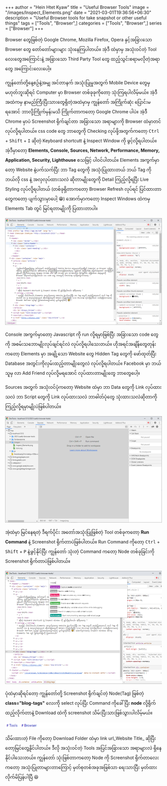 +++
author = "Hein Htet Kyaw"
title = "Useful Browser Tools"
image = "/images/Inspect_Elements.png"
date = "2021-03-01T19:36:56+06:30"
description = "Useful Browser tools for take snapshot or other useful things"
tags = ["Tools", "Browser",]
categories = ["Tools", "Browser",]
series = ["Browser"]
+++

Browser တွေဖြစ်တဲ့ Google Chrome, Mozilla Firefox, Opera နှင့်အခြားသော Browser တွေ တော်တော်များများ သုံးနေကြပါတယ်။ အဲ့ဒီ ထဲမှာမှ အသုံးဝင်တဲ့ Tool လေးတွေအကြောင်းနဲ့ အခြားသော Third Party Tool တွေ ထည့်သွင်းစရာမလိုတဲ့အရာတွေ အကြောင်းလေးပေါ့။

<!--more-->

ကျွန်တော်တို့နေ့စဉ်နဲ့အမျှ အင်တာနက် အသုံးပြုမှုအတွက် Mobile Device တွေမှမဟုတ်ဘူးဆိုရင် Computer မှာ Browser တစ်ခုခုကိုတော့ သုံးကြရပါလိမ့်မယ်။ အဲ့ဒီအထဲကမှ နာမည်ကြီးပြီးသားတွေရှိတဲ့အထဲမှာမှ ကျွန်တော် အကြိုက်ဆုံး ပြောင်းမရအောင် ဘာလို့ကြိုက်မှန်းမသိ ကြိုက်တာကတော့ Google Chrome ပါပဲ။ အဲ့ဒီ Chrome မှာပဲ Screenshot ရိုက်ချင်တာ အခြားသော အရာများကို Browser ထဲမှာတင်လုပ်လို့ရပါတယ်။ css code တွေ ဘာတွေကို Checking လုပ်ဖို့အတွက်ကတော့ <kbd>Ctrl</kbd> + <kbd>Shift</kbd> + <kbd>I</kbd> ဆိုတဲ့ Keyboard shortcutt နဲ့ Inspect Window ကို ဖွင့်လို့ရပါတယ်။ အဲ့ဒီမှာတော့ **Elements, Console, Sources, Network, Performance, Memory, Application, Security, Lighthouse** စသဖြင့် ပါဝင်ပါတယ်။ Elements အကွက်မှာတော့ Website နဲ့ပက်သက်ပြီး ဘာ Tag တွေကို အသုံးပြုထားတယ် ဘယ် Tag ကို ဘယ်လို css နဲ့ အလှလုပ်ထားသလဲ ဆိုတာမျိုးတွေကို Detail ကြည့်လို့ရပြီး Live Styling လုပ်လို့ရပါတယ် (တစ်ခုရှိတာကတော့ Browser Refresh လုပ်ရင် ပြင်ထားတာတွေကတော့ ပျက်သွားမှာပေါ့ 😁) အောက်မှာကတော့ Inspect Windows ထဲကမှ Elements Tab တွင် မြင်ရတာမျိုးကို ပြထားတာပါ။

![Inspect Elements](/images/Inspect_Elements.png)

Console အကွက်မှာတော့ Javascript ကို run လို့ရမှာဖြစ်ပြီး အခြားသော code တွေကို အစမ်းသဘောမျိုးလုပ်ချင်ရင်လဲ လုပ်လို့ရပါသေးတယ်။ ဟိုအရင်အချိန်တွေတုန်းကတော့ Elements မှာ အချို့သော Website တွေ Hidden Tag တွေကို ဖော်ထုတ်ပြီး Database အတွင်းကိုလှမ်းထည့်တာမျိုးတွေလဲ လုပ်လို့ရပါတယ်။ Facebook မှာ ဘယ်သူမှ လာ Add Friend လုပ်လို့မရအောင် လုပ်ထားတာမျိုးတွေ ဘာတွေပေါ့။

Sources အတွက် အသုံးဝင်ပုံကတော့ Website ထဲမှာ ဘာ Data တွေကို Link လုပ်ထားသလဲ ဘာ Script တွေကို Link လုပ်ထားသလဲ ဘာဓါတ်ပုံတွေ သုံးထားသလဲဆိုတာကို ကြည့်လို့ရမှာမျိုးပဲဖြစ်ပါတယ်။ 

![Inspect Sources](/images/Inspect_Sources.png)

အဲ့ထဲမှာ မြင်နေရတဲ့ ဒီရက်ပိုင်း အတော်အသုံးပြုဖြစ်တဲ့ Tool တစ်ခုကတော့ **Run Command** နဲ့ Screenshot ရိုက်တာပဲဖြစ်ပါတယ်။ Run Command ကိုတော့ <kbd>Ctrl</kbd> + <kbd>Shift</kbd> + <kbd>P</kbd> နဲ့ဖွင့်နိုင်ပြီး ကျွန်တော် သုံးတဲ့ Command ကတော့ Node တစ်ခုခြင်းကို Screenshot ရိုက်တာပဲဖြစ်ပါတယ်။ 

![Inspect Node Command](/images/Inspect_Node-cmd.png)

ပုံထဲမှာဆိုရင်တော့ ကျွန်တော်တို့ Screenshot ရိုက်ချင်တဲ့ Node(Tag) ဖြစ်တဲ့ **class="blog-tags"** လေးကို select လုပ်ပြီး Command ကိုခေါ်ပြီး **node** လို့ရိုက်ထည့်လိုက်တာနဲ့ Download ထဲကို screenshot သိမ်းပြီးသားဖြစ်သွားပါလိမ့်မယ်။

![Screenshot](/images/localhost_1313_2021_useful-browser-tools_.png)

သိမ်းထားတဲ့ File ကိုတော့ Download Folder ထဲမှာ link url_Website Title_ ဆိုပြီးတော့မြင်တွေ့နိုင်ပါတယ်။ ဒီလို အသုံးဝင်တဲ့ Tools အပြင်အခြားသော အရာများလဲ ရှိနေနိုင်ပါသေးတယ်။ ကျွန်တော် သုံးဖြစ်တာကတော့ Node ကို Screenshot ရိုက်တာလေးကတော့ အသုံးပြုတာများတာကြောင့် မှတ်စုတစ်အခုအဖြစ်သာ ရေးသားပြီး မှတ်ထားလိုက်မိပြန်ပါပြီ 😆
